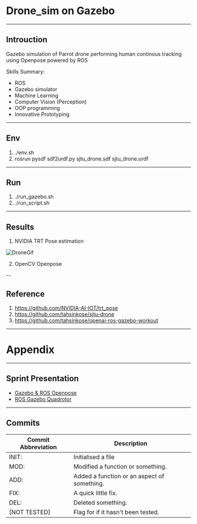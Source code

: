 # Drone_sim on Gazebo
---
## Introuction

Gazebo simulation of Parrot drone performing human continous tracking using Openpose powered by ROS 

Skills Summary:
- ROS
- Gazebo simulator
- Machine Learning
- Computer Vision (Perception)
- OOP programming
- Innovative Prototyping

---
## Env
1. ./env.sh
2. rosrun pysdf sdf2urdf.py sjtu_drone.sdf sjtu_drone.urdf
------
## Run
1. ./run_gazebo.sh
2. ./run_script.sh
---
## Results

1. NVIDIA TRT Pose estimation 

![DroneGif](./media/drone_sim_trtpose_tracking.gif)

2. OpenCV Openpose

--
## Reference
1. https://github.com/NVIDIA-AI-IOT/trt_pose
2. https://github.com/tahsinkose/sjtu-drone
3. https://github.com/tahsinkose/openai-ros-gazebo-workout

---
# Appendix
---
## Sprint Presentation
- [Gazebo & ROS Openpose](./Gazebo%20and%20ROS%20presentation.pdf)
- [ROS Gazebo Quadrotor](./ROS_Gazebo_Quadrotor_simulator.pdf)
---
## Commits
|Commit Abbreviation | Description |
|-------------|---------------------------|
|INIT:        | Initialised a file
|MOD:         | Modified a function or something. |
|ADD:         | Added a function or an aspect of something. |
|FIX:         | A quick little fix. |
|DEL:         | Deleted something. |
|[NOT TESTED] | Flag for if it hasn't been tested. |
